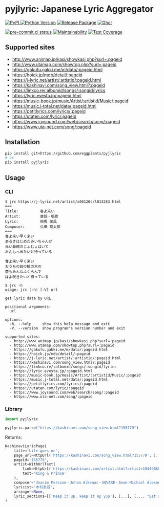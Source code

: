 # pyjlyric: Japanese Lyric Aggregator

[![PyPI](
  <https://img.shields.io/pypi/v/pyjlyric?color=blue>
  ) ![Python Version](
  <https://img.shields.io/pypi/pyversions/pyjlyric>
  )](
  <https://pypi.org/project/pyjlyric/>
) [![Release Package](
  <https://github.com/eggplants/pyjlyric/actions/workflows/release.yml/badge.svg>
  )](
  <https://github.com/eggplants/pyjlyric/actions/workflows/release.yml>
) [![Ghcr](
  <https://ghcr-badge.egpl.dev/eggplants/pyjlyric/size>
  )](
  <https://github.com/eggplants/pyjlyric/pkgs/container/pyjlyric/74193340?tag=latest>
)

[![pre-commit.ci status](
  <https://results.pre-commit.ci/badge/github/eggplants/pyjlyric/master.svg>
  )](
  <https://results.pre-commit.ci/latest/github/eggplants/pyjlyric/master>
) [![Maintainability](
  <https://api.codeclimate.com/v1/badges/efdc16e97af8b8914ce9/maintainability>
  )](
  <https://codeclimate.com/github/eggplants/pyjlyric/maintainability>
) [![Test Coverage](
  <https://api.codeclimate.com/v1/badges/efdc16e97af8b8914ce9/test_coverage>
  )](
  <https://codeclimate.com/github/eggplants/pyjlyric/test_coverage>
)

## Supported sites

- <http://www.animap.jp/kasi/showkasi.php?surl=:pageid>
- <http://www.utamap.com/showtop.php?surl=:pageid>
- <https://gakufu.gakki.me/m/data/:pageid.html>
- <https://hoick.jp/mdb/detail/:pageid>
- <https://j-lyric.net/artist/:artistid/:pageid.html>
- <https://kashinavi.com/song_view.html?:pageid>
- <https://linkco.re/:albumid/songs/:songid/lyrics>
- <https://lyric.evesta.jp/:pageid.html>
- <https://music-book.jp/music/Artist/:artistid/Music/:pageid>
- <https://music.j-total.net/data/:pageid.html>
- <https://petitlyrics.com/lyrics/:pageid>
- <https://utaten.com/lyric/:pageid>
- <https://www.joysound.com/web/search/song/:pageid>
- <https://www.uta-net.com/song/:pageid>

## Installation

```sh
pip install git+https://github.com/eggplants/pyjlyric
# or
pip install pyjlyric
```

## Usage

### CLI

```shellsession
$ jrc https://j-lyric.net/artist/a00126c/l013283.html
===
Title:          春よ来い
Artist:         童謡・唱歌
Lyric:          相馬 御風
Composer:       弘田 龍太郎
===
春よ来い早く来い
あるきはじめたみいちゃんが
赤い鼻緒のじょじょはいて
おんもへ出たいと待っている

春よ来い早く来い
おうちの前の桃の木の
蕾もみんなふくらんで
はよ咲きたいと待っている
```

```shellsession
$ jrc -h
usage: jrc [-h] [-V] url

get lyric data by URL.

positional arguments:
  url

options:
  -h, --help     show this help message and exit
  -V, --version  show program's version number and exit

supported sites:
  - http://www.animap.jp/kasi/showkasi.php?surl=:pageid
  - http://www.utamap.com/showtop.php?surl=:pageid
  - https://gakufu.gakki.me/m/data/:pageid.html
  - https://hoick.jp/mdb/detail/:pageid
  - https://j-lyric.net/artist/:artistid/:pageid.html
  - https://kashinavi.com/song_view.html?:pageid
  - https://linkco.re/:albumid/songs/:songid/lyrics
  - https://lyric.evesta.jp/:pageid.html
  - https://music-book.jp/music/Artist/:artistid/Music/:pageid
  - https://music.j-total.net/data/:pageid.html
  - https://petitlyrics.com/lyrics/:pageid
  - https://utaten.com/lyric/:pageid
  - https://www.joysound.com/web/search/song/:pageid
  - https://www.uta-net.com/song/:pageid
```

### Library

```python
import pyjlyric

pyjlyric.parse("https://kashinavi.com/song_view.html?155779")
```

Returns:

```python
KashinaviLyricPage(
    title='Life goes on',
    page_url=HttpUrl('https://kashinavi.com/song_view.html?155779', ),
    pageid='155779',
    artist=WithUrlText(
        link=HttpUrl('https://kashinavi.com/artist.html?artist=104498&kashu=King+%26+Prince&start=1', ),
        text='King & Prince'
    ),
    composer='Joacim Persson・Johan Alkenas・SQVARE・Sean Michael Alexander',
    lyricist='木村友威',
    arranger=None,
    lyric_sections=[['Keep it up, keep it up yup'], [...], [..., "Let's live it up"]]
)
```
